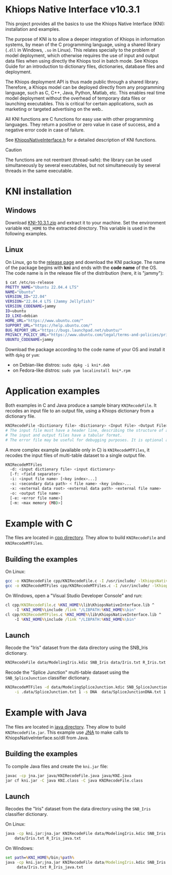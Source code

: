 
# Khiops Native Interface  v10.3.1

This project provides all the basics to use the Khiops Native Interface (KNI): installation and examples.

The purpose of KNI is to allow a deeper integration of Khiops in information systems, by mean of the C programming language, using a shared library (`.dll` in Windows, `.so` in Linux). This relates specially to the problem of model deployment, which otherwise requires the use of input and output data files when using directly the Khiops tool in batch mode. See Khiops Guide for an introduction to dictionary files, dictionaries, database files and deployment.

The Khiops deployment API is thus made public through a shared library. Therefore, a Khiops model can be deployed directly from any programming language, such as C, C++, Java, Python, Matlab, etc. This enables real time model deployment without the overhead of temporary data files or launching executables. This is critical for certain applications, such as marketing or targeted advertising on the web..

All KNI functions are C functions for easy use with other programming languages. They return a positive or zero value in case of success, and a negative error code in case of failure.

See [KhiopsNativeInterface.h](include/KhiopsNativeInterface.h) for a detailed description of KNI functions.

> [!CAUTION]
> The functions are not reentrant (thread-safe): the library can be used simultaneously by several executables, but not simultaneously by several threads in the same executable.

# KNI installation

## Windows

Download [KNI-10.3.1.zip](https://github.com/KhiopsML/khiops/releases/tag/10.3.1/KNI-10.3.1.zip) and extract it to your machine. Set the environment variable `KNI_HOME` to the extracted directory. This variable is used in the following examples.

## Linux

On Linux, go to the [release page](https://github.com/KhiopsML/khiops/releases/tag/10.3.1/) and download the KNI package. The name of the package begins with **kni** and ends with the **code name** of the OS. The code name is in the release file of the distribution (here, it is "jammy"):
```bash
$ cat /etc/os-release
PRETTY_NAME="Ubuntu 22.04.4 LTS"
NAME="Ubuntu"
VERSION_ID="22.04"
VERSION="22.04.4 LTS (Jammy Jellyfish)"
VERSION_CODENAME=jammy
ID=ubuntu
ID_LIKE=debian
HOME_URL="https://www.ubuntu.com/"
SUPPORT_URL="https://help.ubuntu.com/"
BUG_REPORT_URL="https://bugs.launchpad.net/ubuntu/"
PRIVACY_POLICY_URL="https://www.ubuntu.com/legal/terms-and-policies/privacy-policy"
UBUNTU_CODENAME=jammy
```
Download the package according to the code name of your OS and install it with `dpkg` or `yum`:
- on Debian-like distros: `sudo dpkg -i kni*.deb`
- on Fedora-like distros: `sudo yum localinstall kni*.rpm`

# Application examples

Both examples in C and Java produce a sample binary `KNIRecodeFile`. It recodes an input file to an output file, using a Khiops dictionary from a dictionary file.

```bash
KNIRecodeFile <Dictionary file> <Dictionary> <Input File> <Output File> [Error file]
# The input file must have a header line, describing the structure of all its instances.
# The input and output files have a tabular format.
# The error file may be useful for debugging purposes. It is optional and may be empty.
```

A more complex example (available only in C) is `KNIRecodeMTFiles`, it recodes the input files of multi-table dataset to a single output file.

```bash
KNIRecodeMTFiles
  -d: <input dictionary file> <input dictionary>
  [-f: <field separator>
  -i: <input file name> [<key index>...]
  -s: <secondary data path> < file name> <key index>...
  -x: <external data root> <external data path> <external file name>
  -o: <output file name>
  [-e: <error file name>]
  [-m: <max memory (MB)>]
```

# Example with C

The files are located in [cpp directory](cpp/). They allow to build `KNIRecodeFile` and `KNIRecodeMTFiles`.

## Building the examples

On Linux:

```bash
gcc -o KNIRecodeFile cpp/KNIRecodeFile.c -I /usr/include/ -lKhiopsNativeInterface -ldl
gcc -o KNIRecodeMTFiles cpp/KNIRecodeMTFiles.c -I /usr/include/ -lKhiopsNativeInterface -ldl
```

On Windows, open a "Visual Studio Developer Console" and run:

```cmd
cl cpp/KNIRecodeFile.c %KNI_HOME%\lib\KhiopsNativeInterface.lib ^
    -I %KNI_HOME%\include /link "/LIBPATH:%KNI_HOME%\bin"
cl cpp/KNIRecodeMTFiles.c %KNI_HOME%\lib\KhiopsNativeInterface.lib ^
    -I %KNI_HOME%\include /link "/LIBPATH:%KNI_HOME%\bin"
```

## Launch

Recode the "Iris" dataset from the data directory using the SNB_Iris dictionary.

```bash
KNIRecodeFile data/ModelingIris.kdic SNB_Iris data/Iris.txt R_Iris.txt
```

Recode the "Splice Junction" multi-table dataset using the `SNB_SpliceJunction` classifier dictionary.

```bash
KNIRecodeMTFiles -d data/ModelingSpliceJunction.kdic SNB_SpliceJunction \
    -i .data/SpliceJunction.txt 1 -s DNA  data/SpliceJunctionDNA.txt 1 -o R_SpliceJunction.txt
```

# Example with Java

The files are located in [java directory](java/). They allow to build `KNIRecodeFile.jar`. This example use [JNA](https://github.com/twall/jna#readme) to make calls to KhiopsNativeInterface.so/dll from Java.

## Building the examples

To compile Java files and create the `kni.jar` file:

```bash
javac -cp jna.jar java/KNIRecodeFile.java java/KNI.java
jar cf kni.jar -C java KNI.class -C java KNIRecodeFile.class

```

## Launch

Recodes the "Iris" dataset from the data directory using the `SNB_Iris` classifier dictionary.

On Linux:

```bash
java -cp kni.jar:jna.jar KNIRecodeFile data/ModelingIris.kdic SNB_Iris \
    data/Iris.txt R_Iris_java.txt
```

On Windows:

```cmd
set path=%KNI_HOME%/bin;%path%
java -cp kni.jar;jna.jar KNIRecodeFile data/ModelingIris.kdic SNB_Iris ^
     data/Iris.txt R_Iris_java.txt
```
